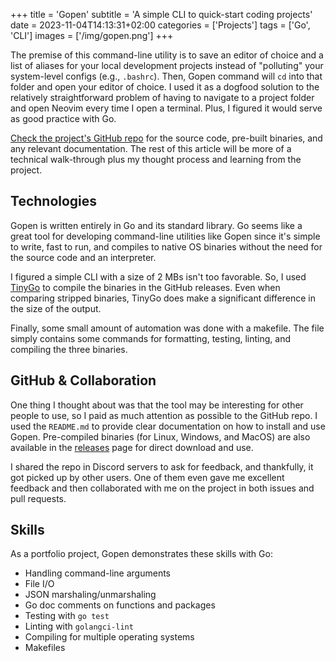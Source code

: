+++
title = 'Gopen'
subtitle = 'A simple CLI to quick-start coding projects'
date = 2023-11-04T14:13:31+02:00
categories = ['Projects']
tags = ['Go', 'CLI']
images = ['/img/gopen.png']
+++

The premise of this command-line utility is to save an editor of choice and a
list of aliases for your local development projects instead of "polluting" your
system-level configs (e.g., `.bashrc`). Then, Gopen command will `cd` into that
folder and open your editor of choice. I used it as a dogfood solution to the
relatively straightforward problem of having to navigate to a project folder
and open Neovim every time I open a terminal. Plus, I figured it would serve as
good practice with Go.

[Check the project's GitHub repo](https://github.com/wipdev-tech/gopen) for the
source code, pre-built binaries, and any relevant documentation. The rest of
this article will be more of a technical walk-through plus my thought process
and learning from the project.

## Technologies

Gopen is written entirely in Go and its standard library. Go seems like a great
tool for developing command-line utilities like Gopen since it's simple to
write, fast to run, and compiles to native OS binaries without the need for the
source code and an interpreter.

I figured a simple CLI with a size of 2 MBs isn't too favorable. So, I used
[TinyGo](https://tinygo.org/) to compile the binaries in the GitHub releases.
Even when comparing stripped binaries, TinyGo does make a significant
difference in the size of the output.

Finally, some small amount of automation was done with a makefile. The file
simply contains some commands for formatting, testing, linting, and compiling
the three binaries.

## GitHub & Collaboration

One thing I thought about was that the tool may be interesting for other people
to use, so I paid as much attention as possible to the GitHub repo. I used the
`README.md` to provide clear documentation on how to install and use Gopen.
Pre-compiled binaries (for Linux, Windows, and MacOS) are also available in the
[releases](https://github.com/wipdev-tech/gopen/releases) page for direct
download and use.

I shared the repo in Discord servers to ask for feedback, and thankfully, it
got picked up by other users. One of them even gave me excellent feedback and
then collaborated with me on the project in both issues and pull requests.

## Skills

As a portfolio project, Gopen demonstrates these skills with Go:

- Handling command-line arguments
- File I/O
- JSON marshaling/unmarshaling
- Go doc comments on functions and packages
- Testing with `go test`
- Linting with `golangci-lint`
- Compiling for multiple operating systems
- Makefiles
